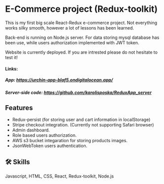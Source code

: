 # E-Commerce project (Redux-toolkit)

This is my first big scale React-Redux  e-commerce project. Not everything works silky smooth, however a lot of lessons has been learned.

Back-end is running on Node.js server. For data storing mysql database has been use, while users authorization implemented with JWT token.

Website is currently deployed. If you are intrested please do not hesitate to test it! 

#### Links: 
##### App: https://urchin-app-blaf5.ondigitalocean.app/
##### Server-side code: https://github.com/karolisposka/ReduxApp_server


## Features

- Redux-persist (for storing user and cart information in localStorage)
- Stripe checkout integration. (Currently not supporting Safari browser)
- Admin dashboard.
- Role based users authorization.
- AWS s3 bucket integaration for storing products images.
- JsonWebToken users authentication. 
 




## 🛠 Skills
Javascript, HTML, CSS, React, Redux-toolkit, Node.js


